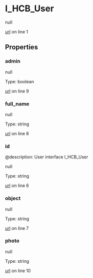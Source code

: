 # I_HCB_User

null 

[url](https://github.com/devramsean0/hcb.js/blob/dd6eb9c/src/api_schemas/user.ts#L1) on line 1  

## Properties
### admin

null 

Type: boolean  

[url](https://github.com/devramsean0/hcb.js/blob/dd6eb9c/src/api_schemas/user.ts#L9) on line 9  

### full_name

null 

Type: string  

[url](https://github.com/devramsean0/hcb.js/blob/dd6eb9c/src/api_schemas/user.ts#L8) on line 8  

### id
@description: User interface
 I_HCB_User 

null 

Type: string  

[url](https://github.com/devramsean0/hcb.js/blob/dd6eb9c/src/api_schemas/user.ts#L6) on line 6  

### object

null 

Type: string  

[url](https://github.com/devramsean0/hcb.js/blob/dd6eb9c/src/api_schemas/user.ts#L7) on line 7  

### photo

null 

Type: string  

[url](https://github.com/devramsean0/hcb.js/blob/dd6eb9c/src/api_schemas/user.ts#L10) on line 10  
